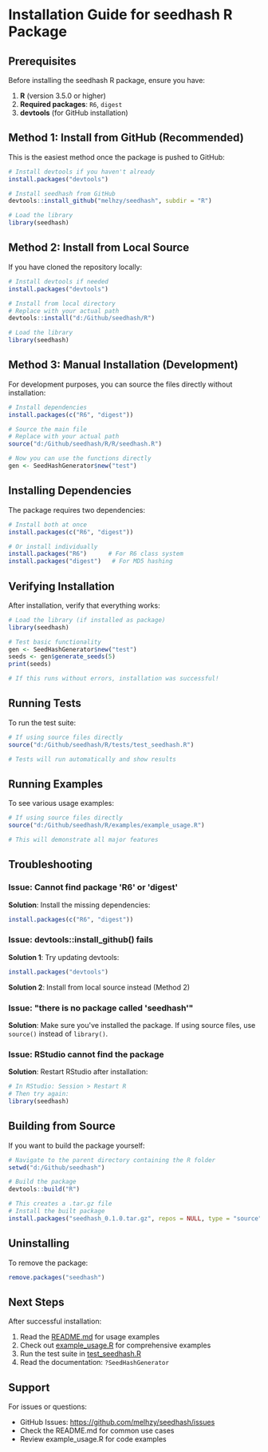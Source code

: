 # Installation Guide for seedhash R Package

## Prerequisites

Before installing the seedhash R package, ensure you have:

1. **R** (version 3.5.0 or higher)
2. **Required packages**: `R6`, `digest`
3. **devtools** (for GitHub installation)

## Method 1: Install from GitHub (Recommended)

This is the easiest method once the package is pushed to GitHub:

```r
# Install devtools if you haven't already
install.packages("devtools")

# Install seedhash from GitHub
devtools::install_github("melhzy/seedhash", subdir = "R")

# Load the library
library(seedhash)
```

## Method 2: Install from Local Source

If you have cloned the repository locally:

```r
# Install devtools if needed
install.packages("devtools")

# Install from local directory
# Replace with your actual path
devtools::install("d:/Github/seedhash/R")

# Load the library
library(seedhash)
```

## Method 3: Manual Installation (Development)

For development purposes, you can source the files directly without installation:

```r
# Install dependencies
install.packages(c("R6", "digest"))

# Source the main file
# Replace with your actual path
source("d:/Github/seedhash/R/R/seedhash.R")

# Now you can use the functions directly
gen <- SeedHashGenerator$new("test")
```

## Installing Dependencies

The package requires two dependencies:

```r
# Install both at once
install.packages(c("R6", "digest"))

# Or install individually
install.packages("R6")      # For R6 class system
install.packages("digest")   # For MD5 hashing
```

## Verifying Installation

After installation, verify that everything works:

```r
# Load the library (if installed as package)
library(seedhash)

# Test basic functionality
gen <- SeedHashGenerator$new("test")
seeds <- gen$generate_seeds(5)
print(seeds)

# If this runs without errors, installation was successful!
```

## Running Tests

To run the test suite:

```r
# If using source files directly
source("d:/Github/seedhash/R/tests/test_seedhash.R")

# Tests will run automatically and show results
```

## Running Examples

To see various usage examples:

```r
# If using source files directly
source("d:/Github/seedhash/R/examples/example_usage.R")

# This will demonstrate all major features
```

## Troubleshooting

### Issue: Cannot find package 'R6' or 'digest'

**Solution**: Install the missing dependencies:
```r
install.packages(c("R6", "digest"))
```

### Issue: devtools::install_github() fails

**Solution 1**: Try updating devtools:
```r
install.packages("devtools")
```

**Solution 2**: Install from local source instead (Method 2)

### Issue: "there is no package called 'seedhash'"

**Solution**: Make sure you've installed the package. If using source files, use `source()` instead of `library()`.

### Issue: RStudio cannot find the package

**Solution**: Restart RStudio after installation:
```r
# In RStudio: Session > Restart R
# Then try again:
library(seedhash)
```

## Building from Source

If you want to build the package yourself:

```r
# Navigate to the parent directory containing the R folder
setwd("d:/Github/seedhash")

# Build the package
devtools::build("R")

# This creates a .tar.gz file
# Install the built package
install.packages("seedhash_0.1.0.tar.gz", repos = NULL, type = "source")
```

## Uninstalling

To remove the package:

```r
remove.packages("seedhash")
```

## Next Steps

After successful installation:

1. Read the [README.md](README.md) for usage examples
2. Check out [example_usage.R](examples/example_usage.R) for comprehensive examples
3. Run the test suite in [test_seedhash.R](tests/test_seedhash.R)
4. Read the documentation: `?SeedHashGenerator`

## Support

For issues or questions:
- GitHub Issues: https://github.com/melhzy/seedhash/issues
- Check the README.md for common use cases
- Review example_usage.R for code examples
